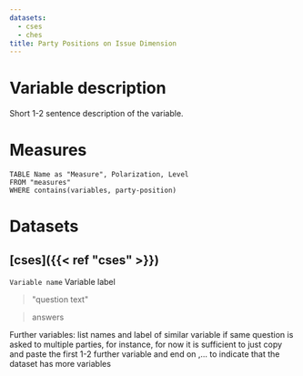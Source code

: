 ```yaml
---
datasets:
  - cses
  - ches
title: Party Positions on Issue Dimension
---
```

# Variable description

Short 1-2 sentence description of the variable.
# Measures
```dataview
TABLE Name as "Measure", Polarization, Level
FROM "measures"
WHERE contains(variables, party-position)
```
# Datasets
## [cses]({{< ref "cses" >}})
`Variable name` Variable label
> "question text"

> answers

Further variables:  list names and label of similar variable if same question is asked to multiple parties, for instance, for now it is sufficient to just copy and paste the first 1-2 further variable and end on ,... to indicate that the dataset has more variables
